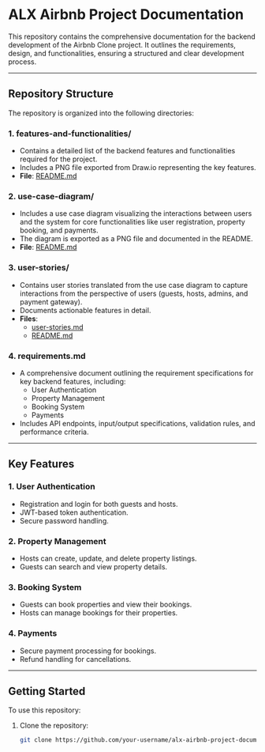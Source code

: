 # ALX Airbnb Project Documentation

This repository contains the comprehensive documentation for the backend development of the Airbnb Clone project. It outlines the requirements, design, and functionalities, ensuring a structured and clear development process.

---

## Repository Structure

The repository is organized into the following directories:

### 1. **features-and-functionalities/**
   - Contains a detailed list of the backend features and functionalities required for the project.
   - Includes a PNG file exported from Draw.io representing the key features.
   - **File**: [README.md](./features-and-functionalities/README.md)

### 2. **use-case-diagram/**
   - Includes a use case diagram visualizing the interactions between users and the system for core functionalities like user registration, property booking, and payments.
   - The diagram is exported as a PNG file and documented in the README.
   - **File**: [README.md](./use-case-diagram/README.md)

### 3. **user-stories/**
   - Contains user stories translated from the use case diagram to capture interactions from the perspective of users (guests, hosts, admins, and payment gateway).
   - Documents actionable features in detail.
   - **Files**:  
     - [user-stories.md](./user-stories/user-stories.md)  
     - [README.md](./user-stories/README.md)

### 4. **requirements.md**
   - A comprehensive document outlining the requirement specifications for key backend features, including:
     - User Authentication
     - Property Management
     - Booking System
     - Payments
   - Includes API endpoints, input/output specifications, validation rules, and performance criteria.

---

## Key Features

### 1. **User Authentication**
   - Registration and login for both guests and hosts.
   - JWT-based token authentication.
   - Secure password handling.

### 2. **Property Management**
   - Hosts can create, update, and delete property listings.
   - Guests can search and view property details.

### 3. **Booking System**
   - Guests can book properties and view their bookings.
   - Hosts can manage bookings for their properties.

### 4. **Payments**
   - Secure payment processing for bookings.
   - Refund handling for cancellations.

---

## Getting Started

To use this repository:

1. Clone the repository:
   ```bash
   git clone https://github.com/your-username/alx-airbnb-project-documentation.git
